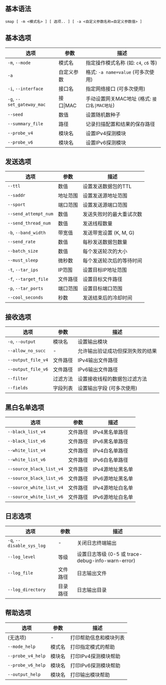 ## 基本语法

```shell
smap [ -m <模式名> ] [ 选项.. ] [ -a <自定义参数名称=自定义参数值> ]
```

## 基本选项

| 选项                      | 参数       | 描述                                          |
| ------------------------- | ---------- | --------------------------------------------- |
| `-m`, `--mode`            | 模式名     | 指定操作模式名称 (如: `c4`, `c6` 等)          |
| `-a`                      | 自定义参数 | 格式: `-a name=value` (可多次使用)            |
| `-i`, `--interface`       | 接口名     | 指定网络接口 (可多次使用)                     |
| `-g`, `--set_gateway_mac` | 接口\|MAC  | 手动设置网关MAC地址 (格式: `接口名\|MAC地址`) |
| `--seed`                  | 数值       | 设置随机数种子                                |
| `--summary_file`          | 路径       | 记录扫描配置和结果的保存路径                  |
| `--probe_v4`              | 模块名     | 设置IPv4探测模块                              |
| `--probe_v6`              | 模块名     | 设置IPv6探测模块                              |

## 发送选项

| 选项                  | 参数     | 描述                     |
| --------------------- | -------- | ------------------------ |
| `--ttl`               | 数值     | 设置发送数据包的TTL      |
| `--saddr`             | 地址范围 | 设置发送源地址范围       |
| `--sport`             | 端口范围 | 设置发送源端口范围       |
| `--send_attempt_num`  | 数值     | 发送失败时的最大重试次数 |
| `--send_thread_num`   | 数值     | 发送线程数量             |
| `-b`, `--band_width`  | 带宽值   | 发送带宽设置 (K, M, G)   |
| `--send_rate`         | 数值     | 每秒发送数据包数量       |
| `--batch_size`        | 数值     | 每个发送轮次的大小       |
| `--must_sleep`        | 微秒数   | 每个发送轮次后的等待时间 |
| `-t`, `--tar_ips`     | IP范围   | 设置目标IP地址范围       |
| `-f`, `--target_file` | 文件路径 | 设置目标文件路径         |
| `-p`, `--tar_ports`   | 端口范围 | 设置目标端口范围         |
| `--cool_seconds`      | 秒数     | 发送结束后的冷却时间     |

## 接收选项

| 选项               | 参数     | 描述                             |
| ------------------ | -------- | -------------------------------- |
| `-o`, `--output`   | 模块名   | 设置输出模块                     |
| `--allow_no_succ`  | -        | 允许输出验证成功但探测失败的结果 |
| `--output_file_v4` | 文件路径 | IPv4输出文件路径                 |
| `--output_file_v6` | 文件路径 | IPv6输出文件路径                 |
| `--filter`         | 过滤方法 | 设置接收线程的数据包过滤方法     |
| `--fields`         | 字段列表 | 设置输出字段 (可多次使用)        |

## 黑白名单选项

| 选项                     | 参数     | 描述             |
| ------------------------ | -------- | ---------------- |
| `--black_list_v4`        | 文件路径 | IPv4黑名单路径   |
| `--black_list_v6`        | 文件路径 | IPv6黑名单路径   |
| `--white_list_v4`        | 文件路径 | IPv4白名单路径   |
| `--white_list_v6`        | 文件路径 | IPv6白名单路径   |
| `--source_black_list_v4` | 文件路径 | IPv4源地址黑名单 |
| `--source_black_list_v6` | 文件路径 | IPv6源地址黑名单 |
| `--source_white_list_v4` | 文件路径 | IPv4源地址白名单 |
| `--source_white_list_v6` | 文件路径 | IPv6源地址白名单 |

## 日志选项

| 选项                      | 参数     | 描述                                              |
| ------------------------- | -------- | ------------------------------------------------- |
| `-q`, `--disable_sys_log` | -        | 关闭日志终端输出                                  |
| `--log_level`             | 等级     | 设置日志等级 (0-5 或 trace-debug-info-warn-error) |
| `--log_file`              | 文件路径 | 日志输出文件                                      |
| `--log_directory`         | 目录路径 | 日志输出目录                                      |

## 帮助选项

| 选项              | 参数   | 描述                   |
| ----------------- | ------ | ---------------------- |
| (无选项)          | -      | 打印帮助信息和模块列表 |
| `--mode_help`     | 模式名 | 打印指定模式的帮助     |
| `--probe_v4_help` | 模块名 | 打印IPv4探测模块帮助   |
| `--probe_v6_help` | 模块名 | 打印IPv6探测模块帮助   |
| `--output_help`   | 模块名 | 打印输出模块帮助       |
